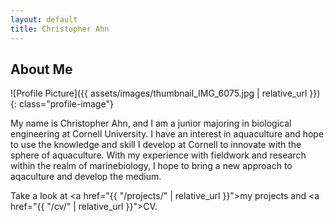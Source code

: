 ```yaml
---
layout: default
title: Christopher Ahn
---
```


## About Me


![Profile Picture]({{ assets/images/thumbnail_IMG_6075.jpg | relative_url }}){: class="profile-image"}

 
My name is Christopher Ahn, and I am a junior majoring in biological engineering at Cornell University.  I have an interest in aquaculture and hope to use the knowledge and skill I develop at Cornell to innovate with the sphere of aquaculture. With my experience with fieldwork and research within the realm of marinebiology, I hope to bring a new approach to aqaculture and develop the medium.

Take a look at <a href="{{ "/projects/" | relative_url }}">my projects</a> and <a href="{{ "/cv/" | relative_url }}">CV</a>.
